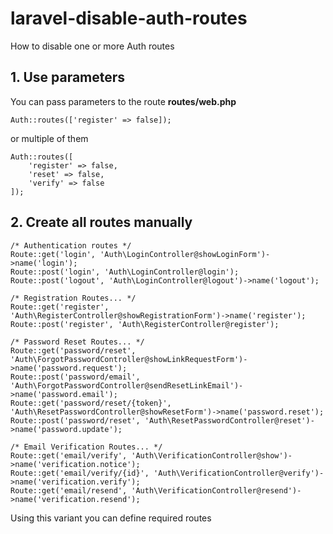 # laravel-disable-auth-routes
How to disable one or more Auth routes

## 1. Use parameters

You can pass parameters to the route **routes/web.php**

```
Auth::routes(['register' => false]);
```

or multiple of them

```
Auth::routes([
    'register' => false,
    'reset' => false,
    'verify' => false
]);
```

## 2. Create all routes manually

```
/* Authentication routes */
Route::get('login', 'Auth\LoginController@showLoginForm')->name('login');
Route::post('login', 'Auth\LoginController@login');
Route::post('logout', 'Auth\LoginController@logout')->name('logout');

/* Registration Routes... */
Route::get('register', 'Auth\RegisterController@showRegistrationForm')->name('register');
Route::post('register', 'Auth\RegisterController@register');

/* Password Reset Routes... */
Route::get('password/reset', 'Auth\ForgotPasswordController@showLinkRequestForm')->name('password.request');
Route::post('password/email', 'Auth\ForgotPasswordController@sendResetLinkEmail')->name('password.email');
Route::get('password/reset/{token}', 'Auth\ResetPasswordController@showResetForm')->name('password.reset');
Route::post('password/reset', 'Auth\ResetPasswordController@reset')->name('password.update');

/* Email Verification Routes... */
Route::get('email/verify', 'Auth\VerificationController@show')->name('verification.notice');
Route::get('email/verify/{id}', 'Auth\VerificationController@verify')->name('verification.verify');
Route::get('email/resend', 'Auth\VerificationController@resend')->name('verification.resend');
```

Using this variant you can define required routes
